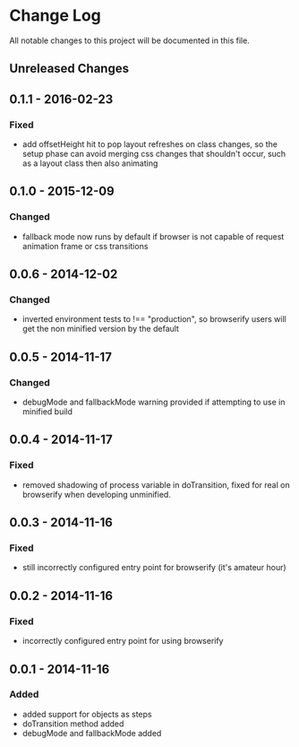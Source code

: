 # Change Log

All notable changes to this project will be documented in this file.

## Unreleased Changes

## 0.1.1 - 2016-02-23
### Fixed
- add offsetHeight hit to pop layout refreshes on class changes, so the
  setup phase can avoid merging css changes that shouldn't occur, such
  as a layout class then also animating

## 0.1.0 - 2015-12-09
### Changed
- fallback mode now runs by default if browser is not capable of request
  animation frame or css transitions

## 0.0.6 - 2014-12-02
### Changed
- inverted environment tests to !== "production", so browserify users will get
  the non minified version by the default

## 0.0.5 - 2014-11-17
### Changed
- debugMode and fallbackMode warning provided if attempting to use in
  minified build

## 0.0.4 - 2014-11-17
### Fixed
- removed shadowing of process variable in doTransition, fixed for real on
  browserify when developing unminified.

## 0.0.3 - 2014-11-16
### Fixed
- still incorrectly configured entry point for browserify (it's amateur hour)

## 0.0.2 - 2014-11-16
### Fixed
- incorrectly configured entry point for using browserify

## 0.0.1 - 2014-11-16
### Added
- added support for objects as steps
- doTransition method added
- debugMode and fallbackMode added
